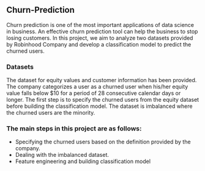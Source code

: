 ## Churn-Prediction
Churn prediction is one of the most important applications of data science in business. An effective churn prediction tool can help the business to stop losing customers. In this project, we aim to analyze two datasets provided by Robinhood Company and develop a classification model to predict the churned users. 

### Datasets
The dataset for equity values and customer information has been provided. The company categorizes a user as a churned user when his/her equity value falls below $10 for a period of 28 consecutive calendar days or longer. The first step is to specify the churned users from the equity dataset before building the classification model. The dataset is imbalanced where the churned users are the minority.

### The main steps in this project are as follows:
  - Specifying the churned users based on the definition provided by the company.
  - Dealing with the imbalanced dataset.
  - Feature engineering and building classification model
